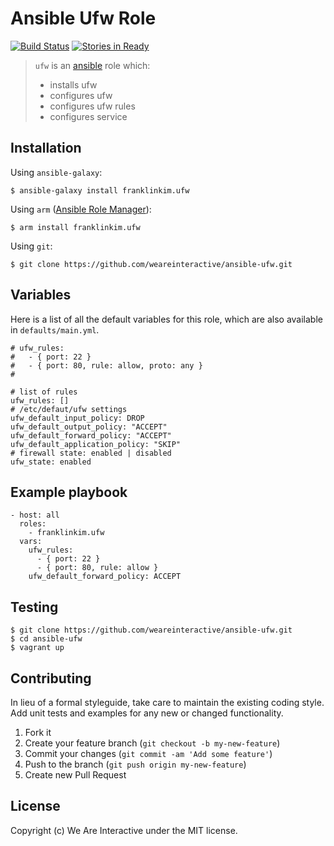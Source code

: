 # Ansible Ufw Role

[![Build Status](https://travis-ci.org/weareinteractive/ansible-ufw.png?branch=master)](https://travis-ci.org/weareinteractive/ansible-ufw)
[![Stories in Ready](https://badge.waffle.io/weareinteractive/ansible-ufw.svg?label=ready&title=Ready)](http://waffle.io/weareinteractive/ansible-ufw)

> `ufw` is an [ansible](http://www.ansible.com) role which: 
> 
> * installs ufw 
> * configures ufw
> * configures ufw rules
> * configures service

## Installation

Using `ansible-galaxy`:

```
$ ansible-galaxy install franklinkim.ufw
```

Using `arm` ([Ansible Role Manager](https://github.com/mirskytech/ansible-role-manager/)):

```
$ arm install franklinkim.ufw
```

Using `git`:

```
$ git clone https://github.com/weareinteractive/ansible-ufw.git
```

## Variables

Here is a list of all the default variables for this role, which are also available in `defaults/main.yml`.

```
# ufw_rules:
#   - { port: 22 }
#   - { port: 80, rule: allow, proto: any }
#

# list of rules
ufw_rules: []
# /etc/defaut/ufw settings
ufw_default_input_policy: DROP
ufw_default_output_policy: "ACCEPT"
ufw_default_forward_policy: "ACCEPT"
ufw_default_application_policy: "SKIP"
# firewall state: enabled | disabled
ufw_state: enabled
```

## Example playbook

```
- host: all
  roles: 
    - franklinkim.ufw
  vars:
    ufw_rules:
      - { port: 22 }
      - { port: 80, rule: allow }
    ufw_default_forward_policy: ACCEPT
```

## Testing

```
$ git clone https://github.com/weareinteractive/ansible-ufw.git
$ cd ansible-ufw
$ vagrant up
```

## Contributing
In lieu of a formal styleguide, take care to maintain the existing coding style. Add unit tests and examples for any new or changed functionality.

1. Fork it
2. Create your feature branch (`git checkout -b my-new-feature`)
3. Commit your changes (`git commit -am 'Add some feature'`)
4. Push to the branch (`git push origin my-new-feature`)
5. Create new Pull Request

## License
Copyright (c) We Are Interactive under the MIT license.
